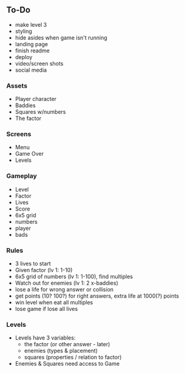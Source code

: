 ## To-Do
- make level 3
- styling
- hide asides when game isn't running
- landing page
- finish readme
- deploy
- video/screen shots
- social media

### Assets
- Player character
- Baddies
- Squares w/numbers
- The factor

### Screens
- Menu
- Game Over
- Levels

### Gameplay
- Level
- Factor
- Lives
- Score
- 6x5 grid
- numbers
- player
- bads

### Rules
- 3 lives to start
- Given factor (lv 1: 1-10)
- 6x5 grid of numbers (lv 1: 1-100), find multiples
- Watch out for enemies (lv 1: 2 x-baddies)
- lose a life for wrong answer or collision
- get points (10? 100?) for right answers, extra life at 1000(?) points
- win level when eat all multiples
- lose game if lose all lives

### Levels
- Levels have 3 variables:
    - the factor (or other answer - later)
    - enemies (types & placement)
    - squares (properties / relation to factor)
- Enemies & Squares need access to Game